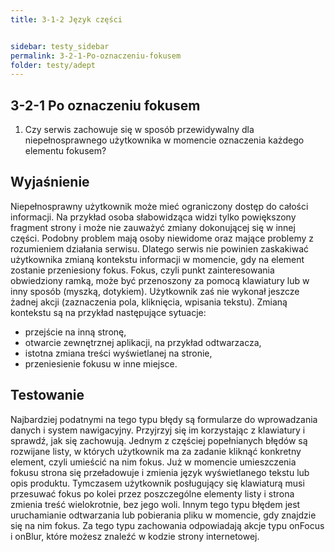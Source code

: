```yaml
---
title: 3-1-2 Język części


sidebar: testy_sidebar
permalink: 3-2-1-Po-oznaczeniu-fokusem
folder: testy/adept
---
```

## 3-2-1 Po oznaczeniu fokusem
1. Czy serwis zachowuje się w sposób przewidywalny dla niepełnosprawnego użytkownika w momencie oznaczenia każdego elementu fokusem?

## Wyjaśnienie
Niepełnosprawny użytkownik może mieć ograniczony dostęp do całości informacji. Na przykład osoba słabowidząca widzi tylko powiększony fragment strony i może nie zauważyć zmiany dokonującej się w innej części. Podobny problem mają osoby niewidome oraz mające problemy z rozumieniem działania serwisu. Dlatego serwis nie powinien zaskakiwać użytkownika zmianą kontekstu informacji w momencie, gdy na element zostanie przeniesiony fokus. Fokus, czyli punkt zainteresowania obwiedziony ramką, może być przenoszony za pomocą klawiatury lub w inny sposób (myszką, dotykiem). Użytkownik zaś nie wykonał jeszcze żadnej akcji (zaznaczenia pola, kliknięcia, wpisania tekstu). Zmianą kontekstu są na przykład następujące sytuacje:
-	przejście na inną stronę,
-	otwarcie zewnętrznej aplikacji, na przykład odtwarzacza,
-	istotna zmiana treści wyświetlanej na stronie,
-	przeniesienie fokusu w inne miejsce.
## Testowanie
Najbardziej podatnymi na tego typu błędy są formularze do wprowadzania danych i system nawigacyjny. Przyjrzyj się im korzystając z klawiatury i sprawdź, jak się zachowują. Jednym z częściej popełnianych błędów są rozwijane listy, w których użytkownik ma za zadanie kliknąć konkretny element, czyli umieścić na nim fokus. Już w momencie umieszczenia fokusu strona się przeładowuje i zmienia język wyświetlanego tekstu lub opis produktu. Tymczasem użytkownik posługujący się klawiaturą musi przesuwać fokus po kolei przez poszczególne elementy listy i strona zmienia treść wielokrotnie, bez jego woli. Innym tego typu błędem jest uruchamianie odtwarzania lub pobierania pliku w momencie, gdy znajdzie się na nim fokus. Za tego typu zachowania odpowiadają akcje typu onFocus i onBlur, które możesz znaleźć w kodzie strony internetowej.
